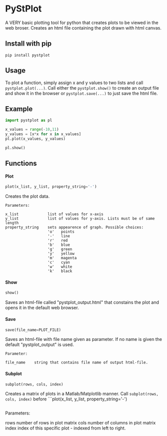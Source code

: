 # PyStPlot
A VERY basic plotting tool for python that creates plots to be viewed in the web broser.
Creates an html file containing the plot drawn with html canvas.

## Install with pip
```
pip install pystplot
```
## Usage
To plot a function, simply assign x and y values to two lists and call `pystplot.plot(...)`.
Call either the `pystplot.show()` to create an output file and show it in the browser or `pystplot.save(...)` to just save the html file.

## Example
```python
import pystplot as pl

x_values = range(-10,11)
y_values = [x*x for x in x_values]
pl.plot(x_values, y_values)

pl.show()
```

## Functions
#### Plot
```python
plot(x_list, y_list, property_string='-')
```
Creates the plot data.

```
Parameters:
        
x_list             list of values for x-axis
y_list             list of values for y-axis. Lists must be of same length
property_string    sets appearence of graph. Possible choices:
                   'o'   points
                   '-'   line
                   'r'   red
                   'b'   blue
                   'g'   green
                   'y'   yellow
                   'm'   magenta
                   'c'   cyan
                   'w'   white
                   'k'   black         
```

#### Show
```python
show()
```
Saves an html-file called "pystplot_output.html" that constains the plot and opens it in the default web browser.

#### Save
```python
save(file_name=PLOT_FILE)
```
Saves an html-file with file name given as parameter. If no name is given the default "pystplot_output" is used.

```
Parameter:

file_name    string that contains file name of output html-file.
```

#### Subplot
```python
subplot(rows, cols, index)
```

Creates a matrix of plots in a Matlab/Matplotlib manner. Call ```subplot(rows, cols, index)``` before ```plot(x_list, y_list, property_string='-')
``` to tag the plot.

```
Parameters:
    
rows    number of rows in plot matrix
cols    number of columns in plot matrix
index   index of this specific plot - indexed from left to right.
```